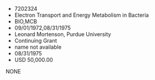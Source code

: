* 7202324
* Electron Transport and Energy Metabolism in       Bacteria
* BIO,MCB
* 09/01/1972,08/31/1975
* Leonard Mortenson, Purdue University
* Continuing Grant
*   name not available
* 08/31/1975
* USD 50,000.00

NONE